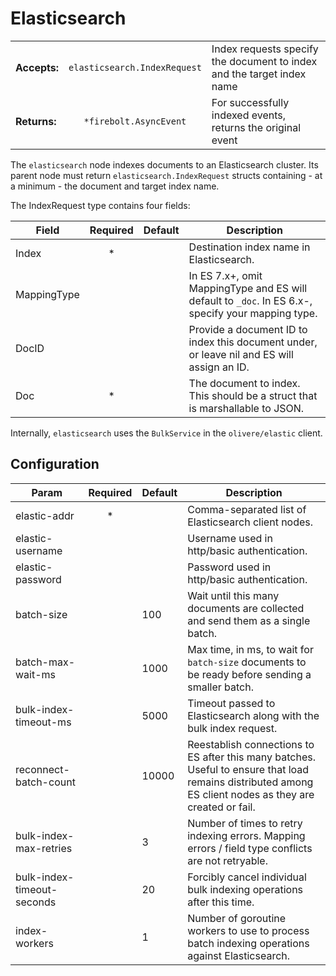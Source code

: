 # Elasticsearch

 ||||
 |--------------|:--------:|--------|
 | **Accepts:** | `elasticsearch.IndexRequest` | Index requests specify the document to index and the target index name |
 | **Returns:** |  `*firebolt.AsyncEvent`      | For successfully indexed events, returns the original event |


The `elasticsearch` node indexes documents to an Elasticsearch cluster.   Its parent node must return 
`elasticsearch.IndexRequest` structs containing - at a minimum - the document and target index name.

The IndexRequest type contains four fields:

Field                   | Required | Default | Description              
------------------------|:--------:|---------|--------------
Index                   |  *       |         | Destination index name in Elasticsearch.
MappingType             |          |         | In ES 7.x+, omit MappingType and ES will default to `_doc`.  In ES 6.x-, specify your mapping type. 
DocID                   |          |         | Provide a document ID to index this document under, or leave nil and ES will assign an ID.
Doc                     |  *       |         | The document to index.  This should be a struct that is marshallable to JSON.

Internally, `elasticsearch` uses the `BulkService` in the `olivere/elastic` client.

## Configuration

Param                     | Required | Default | Description              
--------------------------|:--------:|---------|--------------
elastic-addr              |  *       |         | Comma-separated list of Elasticsearch client nodes.
elastic-username          |          |         | Username used in http/basic authentication.
elastic-password          |          |         | Password used in http/basic authentication.
batch-size                |          | 100     | Wait until this many documents are collected and send them as a single batch.
batch-max-wait-ms         |          | 1000    | Max time, in ms, to wait for `batch-size` documents to be ready before sending a smaller batch.
bulk-index-timeout-ms     |          | 5000    | Timeout passed to Elasticsearch along with the bulk index request.
reconnect-batch-count     |          | 10000   | Reestablish connections to ES after this many batches.  Useful to ensure that load remains distributed among ES client nodes as they are created or fail.
bulk-index-max-retries    |          | 3       | Number of times to retry indexing errors.   Mapping errors / field type conflicts are not retryable.
bulk-index-timeout-seconds|          | 20      | Forcibly cancel individual bulk indexing operations after this time.
index-workers             |          | 1       | Number of goroutine workers to use to process batch indexing operations against Elasticsearch.

